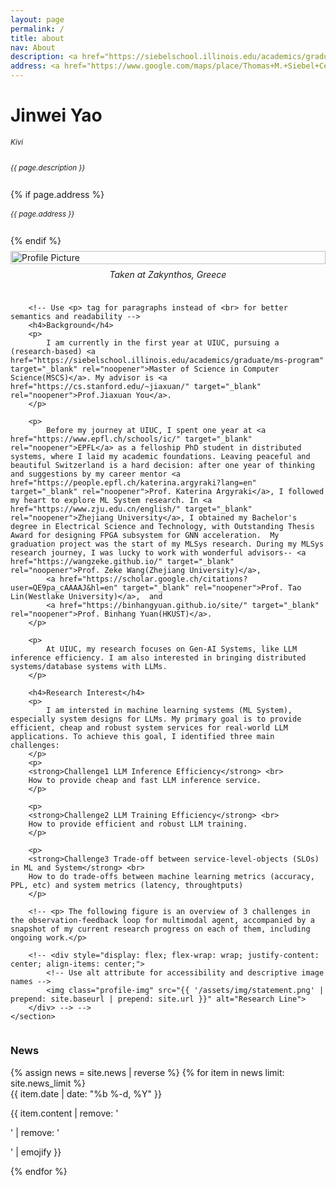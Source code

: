 ```yaml
---
layout: page
permalink: /
title: about
nav: About
description: <a href="https://siebelschool.illinois.edu/academics/graduate/ms-program" class="page-description" target="_blank">MSCS</a> • <a href="https://siebelschool.illinois.edu/" class="page-description" target="_blank">Sibel Computer Science Center</a> • <a href="https://illinois.edu/" class="page-description" target="_blank">UIUC</a>
address: <a href="https://www.google.com/maps/place/Thomas+M.+Siebel+Center+for+Computer+Science/@40.1138069,-88.2274801,17z/data=!3m2!4b1!5s0x880cd76a5762dfb7:0xcf6a023935717398!4m6!3m5!1s0x880cd76baa8479a9:0x4e9f01d40d359630!8m2!3d40.1138028!4d-88.2249052!16s%2Fm%2F0yqkg1s?entry=ttu" class="page-description" target="_blank">201 N Goodwin Ave, Urbana, IL 61801</a>
---
```


<div class="col p-0 pt-4 pb-4">
  <h1 class="title text-left font-weight-bold">Jinwei Yao</h1> 
  <h6 class="pb-3 m-0 mb-2" style="font-size: 0.83em;">Kivi</h6>
  <h6 class="m-0 mb-2" style="font-size: 0.83em;">{{ page.description }}</h6>
  {% if page.address %}
      <h6 class="m-0 mb-2" style="font-size: 0.83em;">{{ page.address }}</h6>
  {% endif %}
</div>


<!-- Introduction -->

<div style="display: flex; flex-wrap: wrap;">
    <section class="profile">
        <!-- Avoid inline styles where possible and use a separate CSS file or <style> block -->
        <div class="profile-image-container">
            <!-- Use alt attribute for accessibility and descriptive image names -->
            <img class="profile-img" src="{{ '/assets/img/self_pic_jw.jpg' | prepend: site.baseurl | prepend: site.url }}" alt="Profile Picture">
            <figcaption class="profile-caption">Taken at Zakynthos, Greece</figcaption>
        </div>

        <!-- Use <p> tag for paragraphs instead of <br> for better semantics and readability -->
        <h4>Background</h4>
        <p>
            I am currently in the first year at UIUC, pursuing a (research-based) <a href="https://siebelschool.illinois.edu/academics/graduate/ms-program" target="_blank" rel="noopener">Master of Science in Computer Science(MSCS)</a>. My advisor is <a href="https://cs.stanford.edu/~jiaxuan/" target="_blank" rel="noopener">Prof.Jiaxuan You</a>.
        </p>

        <p>
            Before my journey at UIUC, I spent one year at <a href="https://www.epfl.ch/schools/ic/" target="_blank" rel="noopener">EPFL</a> as a felloship PhD student in distributed systems, where I laid my academic foundations. Leaving peaceful and beautiful Switzerland is a hard decision: after one year of thinking and suggestions by my career mentor <a href="https://people.epfl.ch/katerina.argyraki?lang=en" target="_blank" rel="noopener">Prof. Katerina Argyraki</a>, I followed my heart to explore ML System research. In <a href="https://www.zju.edu.cn/english/" target="_blank" rel="noopener">Zhejiang University</a>, I obtained my Bachelor's degree in Electrical Science and Technology, with Outstanding Thesis Award for designing FPGA subsystem for GNN acceleration.  My graduation project was the start of my MLSys research. During my MLSys research journey, I was lucky to work with wonderful advisors-- <a href="https://wangzeke.github.io/" target="_blank" rel="noopener">Prof. Zeke Wang(Zhejiang University)</a>,
            <a href="https://scholar.google.ch/citations?user=QE9pa_cAAAAJ&hl=en" target="_blank" rel="noopener">Prof. Tao Lin(Westlake University)</a>,  and
            <a href="https://binhangyuan.github.io/site/" target="_blank" rel="noopener">Prof. Binhang Yuan(HKUST)</a>.
        </p>

        <p>
            At UIUC, my research focuses on Gen-AI Systems, like LLM inference efficiency. I am also interested in bringing distributed systems/database systems with LLMs.
        </p>

        <h4>Research Interest</h4>
        <p>
            I am intersted in machine learning systems (ML System), especially system designs for LLMs. My primary goal is to provide efficient, cheap and robust system services for real-world LLM applications. To achieve this goal, I identified three main challenges: 
        </p>
        <p>
        <strong>Challenge1 LLM Inference Efficiency</strong> <br>
        How to provide cheap and fast LLM inference service.
        </p>

        <p>
        <strong>Challenge2 LLM Training Efficiency</strong> <br>
        How to provide efficient and robust LLM training.
        </p>
        
        <p>
        <strong>Challenge3 Trade-off between service-level-objects (SLOs) in ML and System</strong> <br>
        How to do trade-offs between machine learning metrics (accuracy, PPL, etc) and system metrics (latency, throughtputs)
        </p>

        <!-- <p> The following figure is an overview of 3 challenges in the observation-feedback loop for multimodal agent, accompanied by a snapshot of my current research progress on each of them, including ongoing work.</p>

        <!-- <div style="display: flex; flex-wrap: wrap; justify-content: center; align-items: center;">
            <!-- Use alt attribute for accessibility and descriptive image names -->
            <img class="profile-img" src="{{ '/assets/img/statement.png' | prepend: site.baseurl | prepend: site.url }}" alt="Research Line">
        </div> --> -->
    </section>
</div>

<!-- Add CSS (either inline or preferably in a separate stylesheet) -->
<style>
.profile {
    padding: 0;
}
.profile-image-container {
    display: flex;
    flex-direction: column;
    justify-content: center; /*Center horizontally */
    align-items: center;     /* Center vertically*/
    max-width: 100%;
    padding-top: 0.5rem;
    padding-bottom: 1.5rem;
}
.profile-img {
    width: 100%;
    height: auto; /*to maintain aspect ratio*/
}
.profile-caption {
    text-align: center; /* Centers the text of the caption */
    padding-top: 0.5rem; /* Adds some space between the image and the caption */
    font-style: italic;
    /* Add any additional styling you need for the caption here */
}
@media screen and (max-width: 576px) {
    .profile-image-container {
        max-width: 100%;
        padding-left: 0;
        padding-bottom: 1rem;
    }
}
</style>


<!-- News -->
<div class="news mt-3 p-0">
  <h3 class="title mb-4 p-0">News</h3>
  {% assign news = site.news | reverse %}
  {% for item in news limit: site.news_limit %}
    <div class="row p-0">
      <div class="col-sm-2 p-0">
        <span class="badge danger-color-dark darken-1 font-weight-bold text-uppercase align-middle date ml-3">
          {{ item.date | date: "%b %-d, %Y" }}
        </span>
      </div>
      <div class="col-sm-10 mt-2 mt-sm-0 ml-3 ml-md-0 p-0 font-weight-light text">
        <p>{{ item.content | remove: '<p>' | remove: '</p>' | emojify }}</p>
      </div>
    </div>
  {% endfor %}
</div>

<script type="text/javascript" id="clustrmaps" src="//cdn.clustrmaps.com/map_v2.js?cl=ffffff&w=700&t=tt&d=NhXj4joI7G-QcI07Qz4cPPkmnIj_bE-Zi4HhgEt-oCs"></script>
